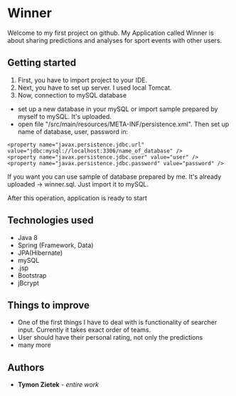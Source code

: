# Winner
Welcome to my first project on github. 
My Application called Winner is about sharing predictions and analyses for sport events with other users. 
## Getting started
1. First, you have to import project to your IDE.
2. Next, you have to set up server. I used local Tomcat.
3. Now, connection to mySQL database
- set up a new database in your mySQL or import sample prepared by myself to mySQL. It's uploaded.
- open file "/src/main/resources/META-INF/persistence.xml".
Then set up name of database, user, password in:
```
<property name="javax.persistence.jdbc.url" value="jdbc:mysql://localhost:3306/name_of_database" />
<property name="javax.persistence.jdbc.user" value="user" />
<property name="javax.persistence.jdbc.password" value="password" />
```
If you want you can use sample of database prepared by me. It's already uploaded -> winner.sql. Just import it to mySQL.

After this operation, application is ready to start

## Technologies used
- Java 8
- Spring (Framework, Data)
- JPA(Hibernate)
- mySQL
- .jsp
- Bootstrap
- jBcrypt

## Things to improve
- One of the first things I have to deal with is functionality of searcher input. Currently it takes exact order of teams.
- User should have their personal rating, not only the predictions
- many more

## Authors

* **Tymon Zietek** - *entire work*
